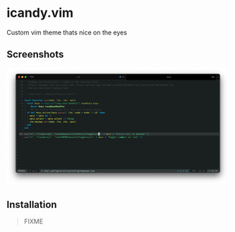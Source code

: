 # icandy.vim
Custom vim theme thats nice on the eyes

## Screenshots

![Screenshot](https://raw.githubusercontent.com/joshburnsxyz/icandy.vim/main/screenshot.png)

## Installation

> FIXME
